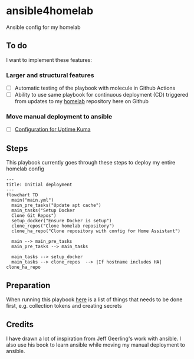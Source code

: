 # ansible4homelab

Ansible config for my homelab

## To do

I want to implement these features:

### Larger and structural features

- [ ] Automatic testing of the playbook with molecule in Github Actions
- [ ] Ability to use same playbook for continuous deployment (CD) triggered from updates to my [homelab](https://github.com/aleksanderbl29/homelab) repository here on Github

### Move manual deployment to ansible

- [ ] [Configuration for Uptime Kuma](https://github.com/aleksanderbl29/ansible4homelab/issues/3)

## Steps

This playbook currently goes through these steps to deploy my entire homelab config

```mermaid
---
title: Initial deployment
---
flowchart TD
  main("main.yml")
  main_pre_tasks("Update apt cache")
  main_tasks("Setup Docker
  Clone Git Repos")
  setup_docker("Ensure Docker is setup")
  clone_repos("Clone homelab repository")
  clone_ha_repo("Clone repository with config for Home Assistant")

  main --> main_pre_tasks
  main_pre_tasks --> main_tasks

  main_tasks --> setup_docker
  main_tasks --> clone_repos  --> |If hostname includes HA| clone_ha_repo
``````

## Preparation

When running this playbook [here](./preparation.md) is a list of things that needs to be done first, e.g. collection tokens and creating secrets

## Credits

I have drawn a lot of inspiration from Jeff Geerling's work with ansible. I also use his book to learn ansible while moving my manual deployment to ansible.
